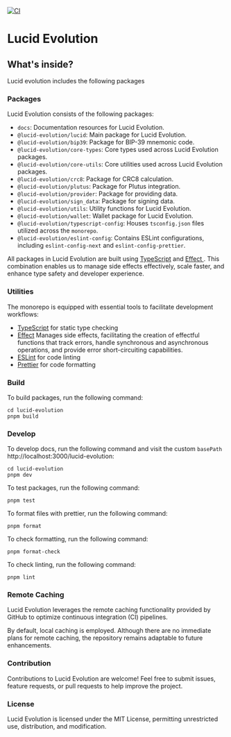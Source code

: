 [![CI](https://github.com/Anastasia-Labs/lucid-evolution/actions/workflows/main.yml/badge.svg)](https://github.com/Anastasia-Labs/lucid-evolution/actions/workflows/main.yml)

# Lucid Evolution

## What's inside?

Lucid evolution includes the following packages

### Packages

Lucid Evolution consists of the following packages:

- `docs`: Documentation resources for Lucid Evolution.
- `@lucid-evolution/lucid`: Main package for Lucid Evolution.
- `@lucid-evolution/bip39`: Package for BIP-39 mnemonic code.
- `@lucid-evolution/core-types`: Core types used across Lucid Evolution packages.
- `@lucid-evolution/core-utils`: Core utilities used across Lucid Evolution packages.
- `@lucid-evolution/crc8`: Package for CRC8 calculation.
- `@lucid-evolution/plutus`: Package for Plutus integration.
- `@lucid-evolution/provider`: Package for providing data.
- `@lucid-evolution/sign_data`: Package for signing data.
- `@lucid-evolution/utils`: Utility functions for Lucid Evolution.
- `@lucid-evolution/wallet`: Wallet package for Lucid Evolution.
- `@lucid-evolution/typescript-config`: Houses `tsconfig.json` files utilized across the `monorepo`.
- `@lucid-evolution/eslint-config`: Contains ESLint configurations, including `eslint-config-next` and `eslint-config-prettier`.

All packages in Lucid Evolution are built using [TypeScript](https://www.typescriptlang.org/) and [ Effect ](https://effect.website/docs/why-effect). This combination enables us to manage side effects effectively, scale faster, and enhance type safety and developer experience.

### Utilities

The monorepo is equipped with essential tools to facilitate development workflows:

- [TypeScript](https://www.typescriptlang.org/) for static type checking
- [Effect](https://effect.website/docs/why-effect) Manages side effects, facilitating the creation of effectful functions that track errors, handle synchronous and asynchronous operations, and provide error short-circuiting capabilities.
- [ESLint](https://eslint.org/) for code linting
- [Prettier](https://prettier.io) for code formatting

### Build

To build packages, run the following command:

```
cd lucid-evolution
pnpm build
```

### Develop

To develop docs, run the following command and visit the custom `basePath` http://localhost:3000/lucid-evolution:

```
cd lucid-evolution
pnpm dev
```

To test packages, run the following command:

```
pnpm test
```

To format files with prettier, run the following command:

```
pnpm format
```

To check formatting, run the following command:

```
pnpm format-check
```

To check linting, run the following command:

```
pnpm lint
```

### Remote Caching

Lucid Evolution leverages the remote caching functionality provided by GitHub to optimize continuous integration (CI) pipelines.

By default, local caching is employed. Although there are no immediate plans for remote caching, the repository remains adaptable to future enhancements.

### Contribution

Contributions to Lucid Evolution are welcome! Feel free to submit issues, feature requests, or pull requests to help improve the project.

### License

Lucid Evolution is licensed under the MIT License, permitting unrestricted use, distribution, and modification.
